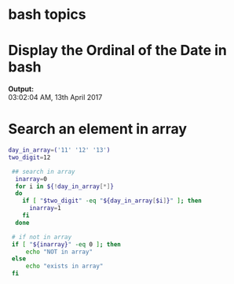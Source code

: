 # bash topics


# Display the Ordinal of the Date in bash

**Output:**<br/>
03:02:04 AM, 13th April 2017


# Search an element in array
```bash
day_in_array=('11' '12' '13')
two_digit=12

 ## search in array
  inarray=0
  for i in ${!day_in_array[*]}
  do
    if [ "$two_digit" -eq "${day_in_array[$i]}" ]; then
      inarray=1
    fi
  done

 # if not in array
 if [ "${inarray}" -eq 0 ]; then
     echo "NOT in array"
 else
     echo "exists in array"
 fi

```
